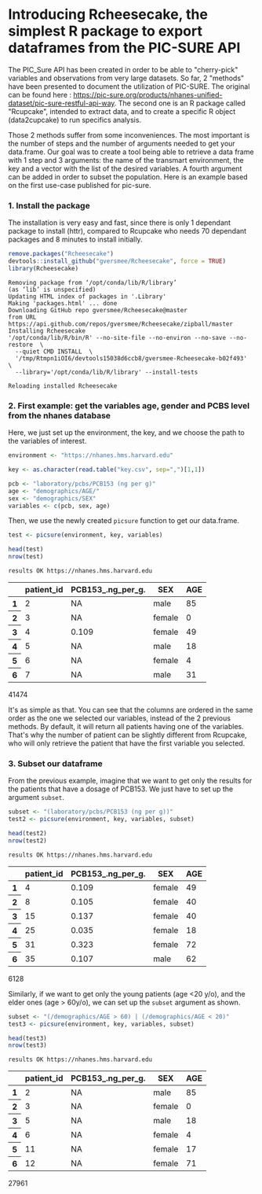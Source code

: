 
# Introducing Rcheesecake, the simplest R package to export dataframes from the PIC-SURE API


The PIC_Sure API has been created in order to be able to "cherry-pick" variables and observations from very large datasets. So far, 2 "methods" have been presented to document the utilization of PIC-SURE. The original can be found here : https://pic-sure.org/products/nhanes-unified-dataset/pic-sure-restful-api-way. The second one is an R package called "Rcupcake", intended to extract data, and to create a specific R object (data2cupcake) to run specifics analysis.

Those 2 methods suffer from some inconveniences. The most important is the number of steps and the number of arguments needed to get your data.frame. Our goal was to create a tool being able to retrieve a data frame with 1 step and 3 arguments: the name of the transmart environment, the key and a vector with the list of the desired variables. A fourth argument can be added in order to subset the population.
Here is an example based on the first use-case published for pic-sure.


### 1. Install the package
The installation is very easy and fast, since there is only 1 dependant package to install (httr), compared to Rcupcake who needs 70 dependant packages and 8 minutes to install initially.


```R
remove.packages("Rcheesecake")
devtools::install_github("gversmee/Rcheesecake", force = TRUE)
library(Rcheesecake)
```

    Removing package from ‘/opt/conda/lib/R/library’
    (as ‘lib’ is unspecified)
    Updating HTML index of packages in '.Library'
    Making 'packages.html' ... done
    Downloading GitHub repo gversmee/Rcheesecake@master
    from URL https://api.github.com/repos/gversmee/Rcheesecake/zipball/master
    Installing Rcheesecake
    '/opt/conda/lib/R/bin/R' --no-site-file --no-environ --no-save --no-restore  \
      --quiet CMD INSTALL  \
      '/tmp/Rtmpn1iOI6/devtools15038d6ccb8/gversmee-Rcheesecake-b02f493'  \
      --library='/opt/conda/lib/R/library' --install-tests 
    
    Reloading installed Rcheesecake


### 2. First example: get the variables age, gender and PCBS level from the nhanes database
Here, we just set up the environment, the key, and we choose the path to the variables of interest.


```R
environment <- "https://nhanes.hms.harvard.edu"

key <- as.character(read.table("key.csv", sep=",")[1,1])

pcb <- "laboratory/pcbs/PCB153 (ng per g)"
age <- "demographics/AGE/"
sex <- "demographics/SEX"
variables <- c(pcb, sex, age)
```

Then, we use the newly created `picsure` function to get our data.frame.


```R
test <- picsure(environment, key, variables)

head(test)
nrow(test)
```

    results OK https://nhanes.hms.harvard.edu



<table>
<thead><tr><th></th><th scope=col>patient_id</th><th scope=col>PCB153_.ng_per_g.</th><th scope=col>SEX</th><th scope=col>AGE</th></tr></thead>
<tbody>
	<tr><th scope=row>1</th><td>2   </td><td>NA  </td><td>male</td><td>85  </td></tr>
	<tr><th scope=row>2</th><td>3     </td><td>NA    </td><td>female</td><td>0     </td></tr>
	<tr><th scope=row>3</th><td>4     </td><td>0.109 </td><td>female</td><td>49    </td></tr>
	<tr><th scope=row>4</th><td>5   </td><td>NA  </td><td>male</td><td>18  </td></tr>
	<tr><th scope=row>5</th><td>6     </td><td>NA    </td><td>female</td><td>4     </td></tr>
	<tr><th scope=row>6</th><td>7   </td><td>NA  </td><td>male</td><td>31  </td></tr>
</tbody>
</table>




41474


It's as simple as that. You can see that the columns are ordered in the same order as the one we selected our variables, instead of the 2 previous methods. By default, it will return all patients having one of the variables. That's why the number of patient can be slightly different from Rcupcake, who will only retrieve the patient that have the first variable you selected.

### 3. Subset our dataframe
From the previous example, imagine that we want to get only the results for the patients that have a dosage of PCB153. We just have to set up the argument `subset`.


```R
subset <- "(laboratory/pcbs/PCB153 (ng per g))"
test2 <- picsure(environment, key, variables, subset)

head(test2)
nrow(test2)
```

    results OK https://nhanes.hms.harvard.edu



<table>
<thead><tr><th></th><th scope=col>patient_id</th><th scope=col>PCB153_.ng_per_g.</th><th scope=col>SEX</th><th scope=col>AGE</th></tr></thead>
<tbody>
	<tr><th scope=row>1</th><td>4     </td><td>0.109 </td><td>female</td><td>49    </td></tr>
	<tr><th scope=row>2</th><td>8     </td><td>0.105 </td><td>female</td><td>40    </td></tr>
	<tr><th scope=row>3</th><td>15    </td><td>0.137 </td><td>female</td><td>40    </td></tr>
	<tr><th scope=row>4</th><td>25    </td><td>0.035 </td><td>female</td><td>18    </td></tr>
	<tr><th scope=row>5</th><td>31    </td><td>0.323 </td><td>female</td><td>72    </td></tr>
	<tr><th scope=row>6</th><td>35   </td><td>0.107</td><td>male </td><td>62   </td></tr>
</tbody>
</table>




6128


Similarly, if we want to get only the young patients (age <20 y/o), and the elder ones (age > 60y/o), we can set up the `subset` argument as shown.


```R
subset <- "(/demographics/AGE > 60) | (/demographics/AGE < 20)"
test3 <- picsure(environment, key, variables, subset)

head(test3)
nrow(test3)
```

    results OK https://nhanes.hms.harvard.edu



<table>
<thead><tr><th></th><th scope=col>patient_id</th><th scope=col>PCB153_.ng_per_g.</th><th scope=col>SEX</th><th scope=col>AGE</th></tr></thead>
<tbody>
	<tr><th scope=row>1</th><td>2   </td><td>NA  </td><td>male</td><td>85  </td></tr>
	<tr><th scope=row>2</th><td>3     </td><td>NA    </td><td>female</td><td>0     </td></tr>
	<tr><th scope=row>3</th><td>5   </td><td>NA  </td><td>male</td><td>18  </td></tr>
	<tr><th scope=row>4</th><td>6     </td><td>NA    </td><td>female</td><td>4     </td></tr>
	<tr><th scope=row>5</th><td>11    </td><td>NA    </td><td>female</td><td>17    </td></tr>
	<tr><th scope=row>6</th><td>12    </td><td>NA    </td><td>female</td><td>71    </td></tr>
</tbody>
</table>




27961



```R

```
